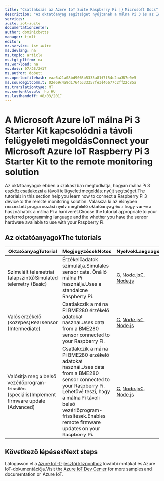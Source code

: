 ```yaml
---
title: "Csatlakozás az Azure IoT Suite Raspberry Pi |} Microsoft Docs"
description: "Az oktatóanyag segítséget nyújtanak a málna Pi 3 és az IoT Suite távoli felügyeleti megoldás a Microsoft Azure IoT Starter Kit használata Node.js vagy a C használatával. A következőképpen választhatja ki egy oktatóanyag, amely szimulálja telemetriai adatokat használó valós érzékelők vagy, amely lehetővé teszi, hogy a távoli belső vezérlőprogram-frissítésekre."
services: 
suite: iot-suite
documentationcenter: 
author: dominicbetts
manager: timlt
editor: 
ms.service: iot-suite
ms.devlang: na
ms.topic: article
ms.tgt_pltfrm: na
ms.workload: na
ms.date: 07/26/2017
ms.author: dobett
ms.openlocfilehash: eaa6a21a08bd9068b5335a8167f54c2aa387e0e5
ms.sourcegitcommit: 02e69c4a9d17645633357fe3d46677c2ff22c85a
ms.translationtype: MT
ms.contentlocale: hu-HU
ms.lasthandoff: 08/03/2017
---
```

# <a name="connect-your-microsoft-azure-iot-raspberry-pi-3-starter-kit-to-the-remote-monitoring-solution"></a><span data-ttu-id="3caaf-104">A Microsoft Azure IoT málna Pi 3 Starter Kit kapcsolódni a távoli felügyeleti megoldás</span><span class="sxs-lookup"><span data-stu-id="3caaf-104">Connect your Microsoft Azure IoT Raspberry Pi 3 Starter Kit to the remote monitoring solution</span></span>

<span data-ttu-id="3caaf-105">Az oktatóanyagok ebben a szakaszban megtudhatja, hogyan málna Pi 3 eszköz csatlakozni a távoli felügyeleti megoldást nyújt segítséget.</span><span class="sxs-lookup"><span data-stu-id="3caaf-105">The tutorials in this section help you learn how to connect a Raspberry Pi 3 device to the remote monitoring solution.</span></span> <span data-ttu-id="3caaf-106">Válassza ki az előnyben részesített programozási nyelv megfelelő oktatóanyag és a hogy van-e a használhatók a málna Pi a hardverét.</span><span class="sxs-lookup"><span data-stu-id="3caaf-106">Choose the tutorial appropriate to your preferred programming language and the whether you have the sensor hardware available to use with your Raspberry Pi.</span></span>

## <a name="the-tutorials"></a><span data-ttu-id="3caaf-107">Az oktatóanyagok</span><span class="sxs-lookup"><span data-stu-id="3caaf-107">The tutorials</span></span>

| <span data-ttu-id="3caaf-108">Oktatóanyag</span><span class="sxs-lookup"><span data-stu-id="3caaf-108">Tutorial</span></span> | <span data-ttu-id="3caaf-109">Megjegyzések</span><span class="sxs-lookup"><span data-stu-id="3caaf-109">Notes</span></span> | <span data-ttu-id="3caaf-110">Nyelvek</span><span class="sxs-lookup"><span data-stu-id="3caaf-110">Languages</span></span> |
| -------- | ----- | --------- |
| <span data-ttu-id="3caaf-111">Szimulált telemetriai (alapszintű)</span><span class="sxs-lookup"><span data-stu-id="3caaf-111">Simulated telemetry (Basic)</span></span>| <span data-ttu-id="3caaf-112">Érzékelőadatok szimulálja.</span><span class="sxs-lookup"><span data-stu-id="3caaf-112">Simulates sensor data.</span></span> <span data-ttu-id="3caaf-113">Önálló málna Pi használja.</span><span class="sxs-lookup"><span data-stu-id="3caaf-113">Uses a standalone Raspberry Pi.</span></span> | <span data-ttu-id="3caaf-114">[C][lnk-c-simulator], [Node.js][lnk-node-simulator]</span><span class="sxs-lookup"><span data-stu-id="3caaf-114">[C][lnk-c-simulator], [Node.js][lnk-node-simulator]</span></span> |
| <span data-ttu-id="3caaf-115">Valós érzékelő (közepes)</span><span class="sxs-lookup"><span data-stu-id="3caaf-115">Real sensor (Intermediate)</span></span> | <span data-ttu-id="3caaf-116">Csatlakozik a málna Pi BME280 érzékelő adatokat használ.</span><span class="sxs-lookup"><span data-stu-id="3caaf-116">Uses data from a BME280 sensor connected to your Raspberry Pi.</span></span> | <span data-ttu-id="3caaf-117">[C][lnk-c-basic], [Node.js][lnk-node-basic]</span><span class="sxs-lookup"><span data-stu-id="3caaf-117">[C][lnk-c-basic], [Node.js][lnk-node-basic]</span></span> |
| <span data-ttu-id="3caaf-118">Valósítja meg a belső vezérlőprogram-frissítés (speciális)</span><span class="sxs-lookup"><span data-stu-id="3caaf-118">Implement firmware update (Advanced)</span></span>| <span data-ttu-id="3caaf-119">Csatlakozik a málna Pi BME280 érzékelő adatokat használ.</span><span class="sxs-lookup"><span data-stu-id="3caaf-119">Uses data from a BME280 sensor connected to your Raspberry Pi.</span></span> <span data-ttu-id="3caaf-120">Lehetővé teszi, hogy a málna Pi távoli belső vezérlőprogram-frissítések.</span><span class="sxs-lookup"><span data-stu-id="3caaf-120">Enables remote firmware updates on your Raspberry Pi.</span></span> | <span data-ttu-id="3caaf-121">[C][lnk-c-advanced], [Node.js][lnk-node-advanced]</span><span class="sxs-lookup"><span data-stu-id="3caaf-121">[C][lnk-c-advanced], [Node.js][lnk-node-advanced]</span></span> |

## <a name="next-steps"></a><span data-ttu-id="3caaf-122">Következő lépések</span><span class="sxs-lookup"><span data-stu-id="3caaf-122">Next steps</span></span>

<span data-ttu-id="3caaf-123">Látogasson el a [Azure IoT-fejlesztői központhoz](https://azure.microsoft.com/develop/iot/) további mintákat és Azure IoT-dokumentációja.</span><span class="sxs-lookup"><span data-stu-id="3caaf-123">Visit the [Azure IoT Dev Center](https://azure.microsoft.com/develop/iot/) for more samples and documentation on Azure IoT.</span></span>

[lnk-node-simulator]: iot-suite-raspberry-pi-kit-node-get-started-simulator.md
[lnk-node-basic]: iot-suite-raspberry-pi-kit-node-get-started-basic.md
[lnk-node-advanced]: iot-suite-raspberry-pi-kit-node-get-started-advanced.md
[lnk-c-simulator]: iot-suite-raspberry-pi-kit-c-get-started-simulator.md
[lnk-c-basic]: iot-suite-raspberry-pi-kit-c-get-started-basic.md
[lnk-c-advanced]: iot-suite-raspberry-pi-kit-c-get-started-advanced.md